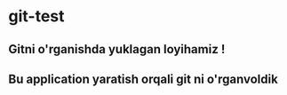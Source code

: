 # git-test
## Gitni o'rganishda yuklagan loyihamiz !

## Bu application yaratish orqali git ni o'rganvoldik
